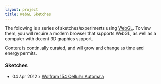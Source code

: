 ```yaml
---
layout: project
title: WebGL Sketches
---
```


The following is a series of sketches/experiments using [WebGL](http://en.wikipedia.org/wiki/WebGL). To view them, you will require a modern browser that supports WebGL, as well as a computer with decent 3D graphics support. 

Content is continually curated, and will grow and change as time and energy permits.

### Sketches

* <span class="date">04 Apr 2012</span> &raquo; [Wolfram 154 Cellular Automata](http://sean.voisen.org/projects/webgl/3dca)
